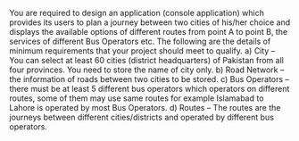 You are required to design an application (console application) which provides its users to plan 
a journey between two cities of his/her choice and displays the available options of different 
routes from point A to point B, the services of different Bus Operators etc. 
The following are the details of minimum requirements that your project should meet to qualify. 
a) City – You can select at least 60 cities (district headquarters) of Pakistan from all four 
provinces. You need to store the name of city only. 
b) Road Network – the information of roads between two cities to be stored. 
c) Bus Operators – there must be at least 5 different bus operators which operators on 
different routes, some of them may use same routes for example Islamabad to Lahore is 
operated by most Bus Operators. 
d) Routes – The routes are the journeys between different cities/districts and operated by 
different bus operators.
